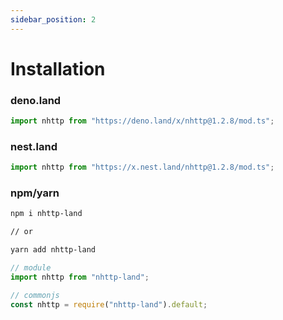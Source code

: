 ```yaml
---
sidebar_position: 2
---
```


# Installation

### deno.land

```ts
import nhttp from "https://deno.land/x/nhttp@1.2.8/mod.ts";
```

### nest.land

```ts
import nhttp from "https://x.nest.land/nhttp@1.2.8/mod.ts";
```

### npm/yarn

```bash
npm i nhttp-land

// or

yarn add nhttp-land
```

```ts
// module
import nhttp from "nhttp-land";

// commonjs
const nhttp = require("nhttp-land").default;
```